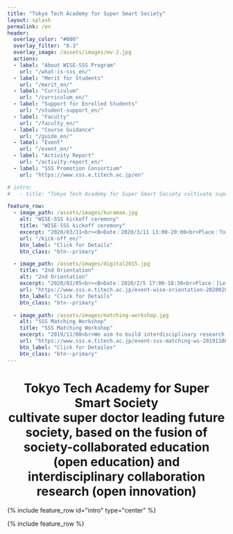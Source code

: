 ```yaml
---
title: "Tokyo Tech Academy for Super Smart Society"
layout: splash
permalink: /en
header:
  overlay_color: "#000"
  overlay_filter: "0.3"
  overlay_image: /assets/images/mv-2.jpg
  actions:
  - label: "About WISE-SSS Program"
    url: "/what-is-sss_en/"
  - label: "Merit for Students"
    url: "/merit_en/"
  - label: "Curriculum"
    url: "/curriculum_en/"
  - label: "Support for Enrolled Students"
    url: "/student-support_en/"
  - label: "Faculty"
    url: "/faculty_en/"
  - label: "Course Guidance"
    url: "/guide_en/"
  - label: "Event"
    url: "/event_en/"
  - label: "Activity Report"
    url: "/activity-report_en/"
  - label: "SSS Promotion Consortium"
    url: "https://www.sss.e.titech.ac.jp/en"

# intro:
#   - title: "Tokyo Tech Academy for Super Smart Society cultivate super doctor leading future society, based on the fusion of society-collaborated education (open education) and interdisciplinary collaboration reseach (open innovation)"

feature_row:
  - image_path: /assets/images/kuramae.jpg
    alt: "WISE-SSS kickoff ceremony"
    title: "WISE-SSS kickoff ceremony"
    excerpt: "2020/03/11<br><B>Date：2020/3/11 13:00-20:00<br>Place：Tokyo Tech Front <br>Ookayama Campus, Tokyo Tech</B><br> We will cultivate society-leading super-skill PhD holders capable of fusing cutting-edge quantum science and technologies in both cyber and physical space. The consortium officials and special advisors have been invited to hold the kick-off ceremony for the Tokyo Tech Academy for the Super Smart Society at the above date and time. Please join us. "
    url: "/kick-off_en/"
    btn_label: "Click for Details"
    btn_class: "btn--primary"

  - image_path: /assets/images/digital2015.jpg
    title: "2nd Orientation"
    alt: "2nd Orientation"
    excerpt: "2020/02/05<br><B>Date：2020/2/5 17:00-18:30<br>Place：[Lecture Theater](http://www.mono.titech.ac.jp/~kokusai/TLT.html) W531<br> Ookayama Campus, Tokyo Tech</B><br>The curriculum is scheduled to start in FY2020. The 2nd Orientation will be held with more information for guiding students who plan to join the program."
    url: "https://www.sss.e.titech.ac.jp/event-wise-orientation-20200205/"
    btn_label: "Click for Details"
    btn_class: "btn--primary"

  - image_path: /assets/images/matching-workshop.jpg
    alt: "SSS Matching Workshop"
    title: "SSS Matching Workshop"
    excerpt: "2019/11/08<br>We aim to build interdisciplinary research teams by matching the needs of consortium participating partners with the technical and human resources of Tokyo Tech faculties and students. The aim is to provide a playground for faculty members and students in various fields to have direct discussion with participating consortium partners. This time, we aim to create more matching opportunities by holding concurrently S-Round (Seeds) and N-Round (Needs), which were held twice last year, at the same time."
    url: "https://www.sss.e.titech.ac.jp/event-sss-matching-ws-20191108/"
    btn_label: "Click for Detailes"
    btn_class: "btn--primary"
---
```


<div style="text-align:center"><h1>
Tokyo Tech Academy for Super Smart Society<br>
cultivate super doctor leading future society, based on the fusion of society-collaborated education (open education) and interdisciplinary collaboration research (open innovation)
</h1></div>

 {% include feature_row id="intro" type="center" %}

{% include feature_row %}
